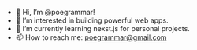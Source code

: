 - 👋 Hi, I’m @poegrammar!
- 👀 I’m interested in building powerful web apps.
- 🌱 I’m currently learning nexst.js for personal projects.
- 📫 How to reach me: poegrammar@gmail.com
